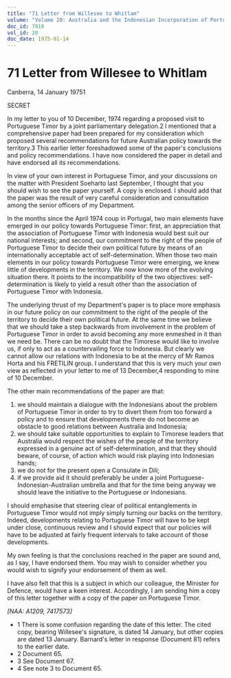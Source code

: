 ```yaml
---
title: "71 Letter from Willesee to Whitlam"
volume: "Volume 20: Australia and the Indonesian Incorporation of Portuguese Timor, 1974-1976"
doc_id: 7910
vol_id: 20
doc_date: 1975-01-14
---
```


# 71 Letter from Willesee to Whitlam

Canberra, 14 January 19751

SECRET

In my letter to you of 10 December, 1974 regarding a proposed visit to Portuguese Timor by a joint parliamentary delegation.2 I mentioned that a comprehensive paper had been prepared for my consideration which proposed several recommendations for future Australian policy towards the territory.3 This earlier letter foreshadowed some of the paper's conclusions and policy recommendations. I have now considered the paper in detail and have endorsed all its recommendations.

In view of your own interest in Portuguese Timor, and your discussions on the matter with President Soeharto last September, I thought that you should wish to see the paper yourself. A copy is enclosed. I should add that the paper was the result of very careful consideration and consultation among the senior officers of my Department.

In the months since the April 1974 coup in Portugal, two main elements have emerged in our policy towards Portuguese Timor: first, an appreciation that the association of Portuguese Timor with Indonesia would best suit our national interests; and second, our commitment to the right of the people of Portuguese Timor to decide their own political future by means of an internationally acceptable act of self-determination. When those two main elements in our policy towards Portuguese Timor were emerging, we knew little of developments in the territory. We now know more of the evolving situation there. It points to the incompatibility of the two objectives: self-determination is likely to yield a result other than the association of Portuguese Timor with Indonesia.

The underlying thrust of my Department's paper is to place more emphasis in our future policy on our commitment to the right of the people of the territory to decide their own political future. At the same time we believe that we should take a step backwards from involvement in the problem of Portuguese Timor in order to avoid becoming any more enmeshed in it than we need be. There can be no doubt that the Timorese would like to involve us, if only to act as a countervailing force to Indonesia. But clearly we cannot allow our relations with Indonesia to be at the mercy of Mr Ramos Horta and his FRETILIN group. I understand that this is very much your own view as reflected in your letter to me of 13 December,4 responding to mine of 10 December.

The other main recommendations of the paper are that:

  1. we should maintain a dialogue with the Indonesians about the problem of Portuguese Timor in order to try to divert them from too forward a policy and to ensure that developments there do not become an obstacle to good relations between Australia and Indonesia;
  2. we should take suitable opportunities to explain to Timorese leaders that Australia would respect the wishes of the people of the territory expressed in a genuine act of self-determination, and that they should beware, of course, of action which would risk playing into Indonesian hands;
  3. we do not for the present open a Consulate in Dili;
  4. if we provide aid it should preferably be under a joint Portuguese-Indonesian-Australian umbrella and that for the time being anyway we should leave the initiative to the Portuguese or Indonesians.



I should emphasise that steering clear of political entanglements in Portuguese Timor would not imply simply turning our backs on the territory. Indeed, developments relating to Portuguese Timor will have to be kept under close, continuous review and I should expect that our policies will have to be adjusted at fairly frequent intervals to take account of those developments.

My own feeling is that the conclusions reached in the paper are sound and, as I say, I have endorsed them. You may wish to consider whether you would wish to signify your endorsement of them as well.

I have also felt that this is a subject in which our colleague, the Minister for Defence, would have a keen interest. Accordingly, I am sending him a copy of this letter together with a copy of the paper on Portuguese Timor.

_[NAA: A1209, 7417573]_

  * 1 There is some confusion regarding the date of this letter. The cited copy, bearing Willesee's signature, is dated 14 January, but other copies are dated 13 January. Barnard's letter in response (Document 81) refers to the earlier date.
  * 2 Document 65.
  * 3 See Document 67.
  * 4 See note 3 to Document 65.


